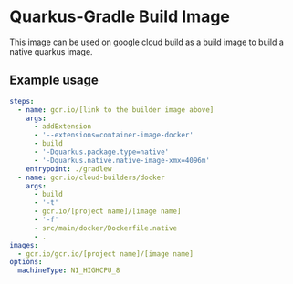 # Quarkus-Gradle Build Image

This image can be used on google cloud build as a build image to build a native quarkus image.

## Example usage
```yaml
steps:
  - name: gcr.io/[link to the builder image above]
    args:
      - addExtension
      - '--extensions=container-image-docker'
      - build
      - '-Dquarkus.package.type=native'
      - '-Dquarkus.native.native-image-xmx=4096m'
    entrypoint: ./gradlew
  - name: gcr.io/cloud-builders/docker
    args:
      - build
      - '-t'
      - gcr.io/[project name]/[image name]
      - '-f'
      - src/main/docker/Dockerfile.native
      - .
images:
  - gcr.io/gcr.io/[project name]/[image name]
options:
  machineType: N1_HIGHCPU_8
```